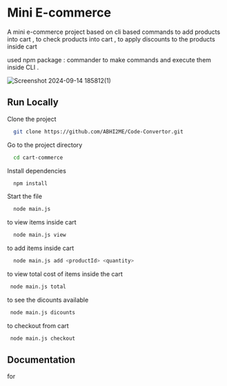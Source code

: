 
# Mini E-commerce 

A mini e-commerce project based on cli based commands to add products into cart , to check products into cart  , to apply discounts to the  products inside cart 

used npm package : commander 
to make commands and execute them inside CLI .




![Screenshot 2024-09-14 185812(1)](https://github.com/user-attachments/assets/0d5e788e-68c1-4c7e-97ae-7431c9990b72)








## Run Locally

Clone the project

```bash
  git clone https://github.com/ABHI2ME/Code-Convertor.git
```

Go to the project directory

```bash
  cd cart-commerce
```

Install dependencies

```bash
  npm install
```

Start the file

```bash
  node main.js
```

to view items inside cart 
```bash
  node main.js view 
```
to add items inside cart 
```bash
  node main.js add <productId> <quantity>
```

to view total cost of items inside the cart 
```bash
 node main.js total
```

to see the dicounts available 
```bash
 node main.js dicounts
```

to checkout from cart 
```bash
 node main.js checkout
```
 


## Documentation

for 

